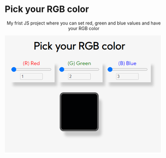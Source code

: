 # Pick your RGB color
<p align="center">My frist JS project where you can set red, green and blue values and have your RGB color</p>

<img alt="Pick your color website screenshot" title="#Pick Your RGB color" src="./assets/screenshot.png" />


